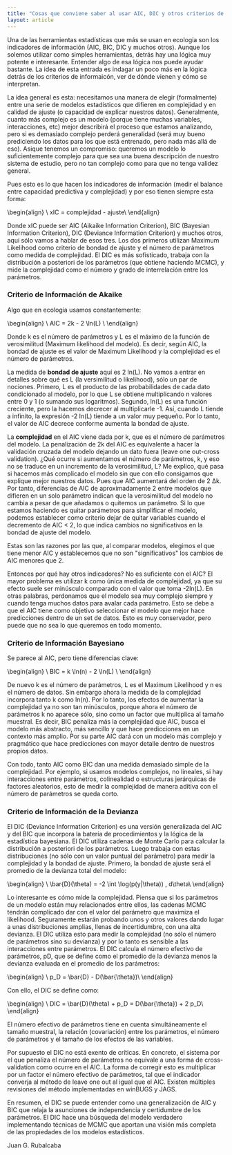 ```yaml
---
title: "Cosas que conviene saber al usar AIC, DIC y otros criterios de información"
layout: article
---
```


Una de las herramientas estadísticas que más se usan en ecología son los indicadores de información (AIC, BIC, DIC y muchos otros). Aunque los solemos utilizar como simples herramientas, detrás hay una lógica muy potente e interesante. Entender algo de esa lógica nos puede ayudar bastante. La idea de esta entrada es indagar un poco más en la lógica detrás de los criterios de informaicón, ver de dónde vienen y cómo se interpretan. 

La idea general es esta: necesitamos una manera de elegir (formalmente) entre una serie de modelos estadísticos que difieren en complejidad y en calidad de ajuste (o capacidad de explicar nuestros datos). Generalmente, cuanto más complejo es un modelo (porque tiene muchas variables, interacciones, etc) mejor describirá el proceso que estamos analizando, pero si es demasiado complejo perderá generalidad (será muy bueno prediciendo los datos para los que está entrenado, pero nada más allá de eso). Asique tenemos un compromiso: queremos un modelo lo suficientemente complejo para que sea una buena descripción de nuestro sistema de estudio, pero no tan complejo como para que no tenga validez general.  

Pues esto es lo que hacen los indicadores de información (medir el balance entre capacidad predictiva y complejidad) y por eso tienen siempre esta forma:

\begin{align}
\ xIC = complejidad - ajuste\\
\end{align}

Donde xIC puede ser AIC (Aikaike Information Criterion), BIC (Bayesian Information Criterion), DIC (Deviance Information Criterion) y muchos otros, aquí sólo vamos a hablar de esos tres. Los dos primeros utilizan Maximum Likelihood como criterio de bondad de ajuste y el número de parámetros como medida de complejidad. El DIC es más sofisticado, trabaja con la distribución a posteriori de los parámetros (que obtiene haciendo MCMC), y mide la complejidad como el número y grado de interrelación entre los parámetros.

### Criterio de Información de Akaike

Algo que en ecología usamos constantemente:

\begin{align}
\ AIC = 2k -  2 \ln(L) \\
\end{align}

Donde k es el número de parámetros y L es el máximo de la función de verosimilitud (Maximum likelihood del modelo). Es decir, según AIC, la bondad de ajuste es el valor de Maximum Likelihood y la complejidad es el número de parámetros. 

La medida de **bondad de ajuste** aquí es 2 ln(L). No vamos a entrar en detalles sobre qué es L (la versimilitud o likelihood), sólo un par de nociones. Primero, L es el producto de las probabilidades de cada dato condicionado al modelo, por lo que L se obtiene multiplicando n valores entre 0 y 1 (o sumando sus logaritmos). Segundo, ln(L) es una función creciente, pero la hacemos decrecer al multiplicarle -1. Así, cuando L tiende a infinito, la expresión -2 ln(L) tiende a un valor muy pequeño. Por lo tanto, el valor de AIC decrece conforme aumenta la bondad de ajuste.

La **complejidad** en el AIC viene dada por k, que es el número de parámetros del modelo. La penalización de 2k del AIC es equivalente a hacer la validación cruzada del modelo dejando un dato fuera (leave one out-cross validation). ¿Qué ocurre si aumentamos el número de parámetros, k, y eso no se traduce en un incremento de la verosimilitud, L? Me explico, qué pasa si hacemos más complicado el modelo sin que con ello consigamos que explique mejor nuestros datos. Pues que AIC aumentará del orden de 2 ∆k. Por tanto, diferencias de AIC de aproximadamente 2 entre modelos que difieren en un solo parámetro indican que la verosimilitud del modelo no cambia a pesar de que añadamos o quitemos un parámetro. Si lo que estamos haciendo es quitar parámetros para simplificar el modelo, podemos establecer como criterio dejar de quitar variables cuando el decremento de AIC < 2, lo que indica cambios no significativos en la bondad de ajuste del modelo. 

Estas son las razones por las que, al comparar modelos, elegimos el que tiene menor AIC y establecemos que no son "significativos" los cambios de AIC menores que 2.

Entonces por qué hay otros indicadores? No es suficiente con el AIC? El mayor problema es utilizar k como única medida de complejidad, ya que su efecto suele ser minúsculo comparado con el valor que toma -2ln(L). En otras palabras, perdonamos que el modelo sea muy complejo siempre y cuando tenga muchos datos para avalar cada parámetro. Esto se debe a que el AIC tiene como objetivo seleccionar el modelo que mejor hace predicciones dentro de un set de datos. Esto es muy conservador, pero puede que no sea lo que queremos en todo momento.

### Criterio de Información Bayesiano

Se parece al AIC, pero tiene diferencias clave:

\begin{align}
\ BIC = k \ln(n) -  2 \ln(L) \\
\end{align}

De nuevo k es el número de parámetros, L es el Maximum Likelihood y n es el número de datos. Sin embargo ahora la medida de la complejidad incorpora tanto k como ln(n). Por lo tanto, los efectos de aumentar la complejidad ya no son tan minúsculos, porque ahora el número de parámetros k no aparece sólo, sino como un factor que multiplica al tamaño muestral. Es decir, BIC penaliza más la complejidad que AIC, busca el modelo más abstracto, más sencillo y que hace predicciones en un contexto más amplio. Por su parte AIC dará con un modelo más complejo y pragmático que hace predicciones con mayor detalle dentro de nuestros propios datos.

Con todo, tanto AIC como BIC dan una medida demasiado simple de la complejidad. Por ejemplo, si usamos modelos complejos, no lineales, si hay interacciones entre parámetros, colinealidad o estructuras jerárquicas de factores aleatorios, esto de medir la complejidad de manera aditiva con el número de parámetros se queda corto. 

### Criterio de Información de la Devianza

El DIC (Deviance Information Criterion) es una versión generalizada del AIC y del BIC que incorpora la batería de procedimientos y la lógica de la estadística bayesiana. El DIC utiliza cadenas de Monte Carlo para calcular la distribución a posteriori de los parámetros. Luego trabaja con estas distribuciones (no sólo con un valor puntual del parámetro) para medir la complejidad y la bondad de ajuste. Primero, la bondad de ajuste será el promedio de la devianza total del modelo:

\begin{align}
\ \bar{D}(\theta) = -2 \int \log(p(y|\theta)) \, d\theta\\
\end{align}

Lo interesante es cómo mide la complejidad. Piensa que si los parámetros de un modelo están muy relacionados entre ellos, las cadenas MCMC tendrán complicado dar con el valor del parámetro que maximiza el likelihood. Seguramente estarán probando unos y otros valores dando lugar a unas distribuciones amplias, llenas de incertidumbre, con una alta devianza. El DIC utiliza esto para medir la complejidad (no sólo el número de parámetros sino su devianza) y por lo tanto es sensible a las interacciones entre parámetros. El DIC calcula el número efectivo de parámetros, pD, que se define como el promedio de la devianza menos la devianza evaluada en el promedio de los parámetros:

\begin{align}
\ p_D = \bar{D} - D(\bar{\theta})\\
\end{align}

Con ello, el DIC se define como:

\begin{align}
\ DIC = \bar{D}(\theta) + p_D = D(\bar{\theta}) + 2 p_D\\
\end{align}

El número efectivo de parámetros tiene en cuenta simultáneamente el tamaño muestral, la relación (covariación) entre los parámetros, el número de parámetros y el tamaño de los efectos de las variables.

Por supuesto el DIC no está exento de críticas. En concreto, el sistema por el que penaliza el número de parámetros no equivale a una forma de cross-validation como ocurre en el AIC. La forma de corregir esto es multiplicar por un factor el número efectivo de parámetros, tal que el indicador converja al método de leave one out al igual que el AIC. Existen múltiples revisiones del método implementadas en winBUGS y JAGS.

En resumen, el DIC se puede entender como una generalización de AIC y BIC que relaja la asunciones de independencia y certidumbre de los parámetros. El DIC hace una búsqueda del modelo verdadero implementando técnicas de MCMC que aportan una visión más completa de las propiedades de los modelos estadísticos.

Juan G. Rubalcaba

